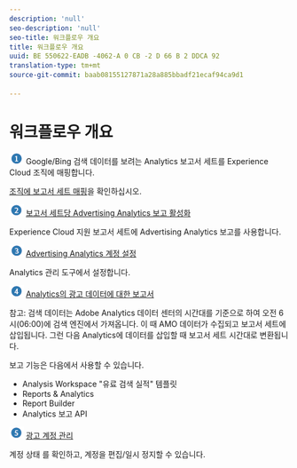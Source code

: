 ```yaml
---
description: 'null'
seo-description: 'null'
seo-title: 워크플로우 개요
title: 워크플로우 개요
uuid: BE 550622-EADB -4062-A 0 CB -2 D 66 B 2 DDCA 92
translation-type: tm+mt
source-git-commit: baab08155127871a28a885bbadf21ecaf94ca9d1

---
```



# 워크플로우 개요

![](assets/step1_icon.png) Google/Bing 검색 데이터를 보려는 Analytics 보고서 세트를 Experience Cloud 조직에 매핑합니다.

[조직에 보고서 세트 매핑](https://marketing.adobe.com/resources/help/en_US/mcloud/map-report-suite.html)을 확인하십시오.

![](assets/step2_icon.png) [보고서 세트당 Advertising Analytics 보고 활성화](../../../integrate/c-advertising-analytics/c-adanalytics-workflow/aa-provision-rs.md#concept_BE491B2A2CAE4D818C218033B985A0FB)

Experience Cloud 지원 보고서 세트에 Advertising Analytics 보고를 사용합니다.

![](assets/step3_icon.png) [Advertising Analytics 계정 설정](../../../integrate/c-advertising-analytics/c-adanalytics-workflow/aa-create-ad-account.md#concept_1958E8C15C334E8B9DC510EC8D5DCA7C)

Analytics 관리 도구에서 설정합니다.

![](assets/step4_icon.png) [Analytics의 광고 데이터에 대한 보고서](../../../integrate/c-advertising-analytics/c-adanalytics-workflow/aa-report-ad-data-an.md#concept_E29B25BEE60C4A64B66E9255D7612254)

참고: 검색 데이터는 Adobe Analytics 데이터 센터의 시간대를 기준으로 하여 오전 6시(06:00)에 검색 엔진에서 가져옵니다. 이 때 AMO 데이터가 수집되고 보고서 세트에 삽입됩니다. 그런 다음 Analytics에 데이터를 삽입할 때 보고서 세트 시간대로 변환됩니다.

보고 기능은 다음에서 사용할 수 있습니다.

* Analysis Workspace "유료 검색 실적" 템플릿
* Reports &amp; Analytics
* Report Builder
* Analytics 보고 API

![](assets/step5_icon.png) [광고 계정 관리](../../../integrate/c-advertising-analytics/c-adanalytics-workflow/aa-manage-ad-accounts.md#concept_531B99165A4E47B4B8849376B532AFDB)

계정 상태 를 확인하고, 계정을 편집/일시 정지할 수 있습니다.